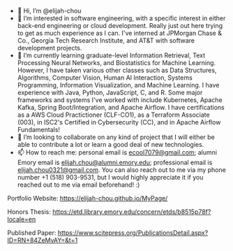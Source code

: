 - 👋 Hi, I’m @elijah-chou
- 👀 I’m interested in software engineering, with a specific interest in either back-end engineering or cloud development. Really just out here trying to get as much experience as I can. I've interned at JPMorgan Chase & Co., Georgia Tech Research Institute, and AT&T with software development projects.
- 🌱 I’m currently learning graduate-level Information Retrieval, Text Processing Neural Networks, and Biostatistics for Machine Learning. However, I have taken various other classes such as Data Structures, Algorithms, Computer Vision, Human AI Interaction, Systems Programming, Information Visualization, and Machine Learning. I have experience with Java, Python, JavaScript, C, and R. Some major frameworks and systems I've worked with include Kubernetes, Apache Kafka, Spring Boot/Integration, and Apache Airflow. I have certifications as a AWS Cloud Practictioner (CLF-CO1), as a Terraform Associate (003), in ISC2's Certified in Cybersecurity (CC), and in Apache Airflow Fundamentals!
- 💞️ I’m looking to collaborate on any kind of project that I will either be able to contribute a lot or learn a good deal of new technologies.
- 📫 How to reach me: personal email is ecool7079@gmail.com; alumni Emory email is elijah.chou@alumni.emory.edu; professional email is elijah.chou0321@gmail.com. You can also reach out to me via my phone number +1 (518) 903-9531, but I would highly appreciate it if you reached out to me via email beforehand! :)

Portfolio Website: https://elijah-chou.github.io/MyPage/

Honors Thesis: https://etd.library.emory.edu/concern/etds/b8515p78f?locale=en

Published Paper: https://www.scitepress.org/PublicationsDetail.aspx?ID=RN+84ZeMvAY=&t=1
<!---
elijah-chou/elijah-chou is a ✨ special ✨ repository because its `README.md` (this file) appears on your GitHub profile.
You can click the Preview link to take a look at your changes.
--->
